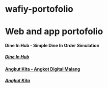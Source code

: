 # wafiy-portofolio
<h1>Web and app portofolio </h1>

<h4>Dine In Hub - Simple Dine In Order Simulation</h4>
<h5><a href = "https://dine-in-hub-c1528b4bdbc1.herokuapp.com/" />Dine In Hub</h5> 
  
<h4>Angkut Kita - Angkot Digital Malang</h4>
<h5><a href = "https://github.com/wafiyanwarul/angkutkita" />Angkut Kita</h5>
